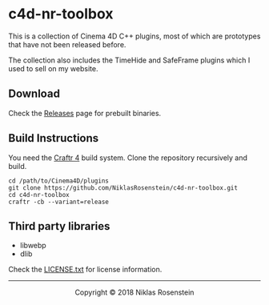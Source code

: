 # c4d-nr-toolbox

This is a collection of Cinema 4D C++ plugins, most of which are prototypes
that have not been released before.

The collection also includes the TimeHide and SafeFrame plugins which I used
to sell on my website.

## Download

Check the [Releases] page for prebuilt binaries.

[Releases]: https://github.com/NiklasRosenstein/c4d-nr-toolbox/releases

## Build Instructions

You need the [Craftr 4][Craftr] build system. Clone the repository
recursively and build.

[Craftr]: https://github.com/craftr-build/craftr

    cd /path/to/Cinema4D/plugins
    git clone https://github.com/NiklasRosenstein/c4d-nr-toolbox.git
    cd c4d-nr-toolbox
    craftr -cb --variant=release

## Third party libraries

* libwebp
* dlib

Check the [LICENSE.txt](LICENSE.txt) for license information.

---

<p align="center">Copyright &copy; 2018 Niklas Rosenstein</p>
